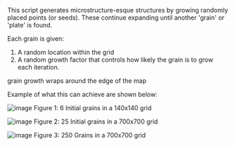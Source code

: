This script generates microstructure-esque structures by growing randomly placed points (or seeds). These continue expanding until another 'grain' or 'plate' is found.

Each grain is given:
1. A random location within the grid 
2. A random growth factor that controls how likely the grain is to grow each iteration.

grain growth wraps around the edge of the map

Example of what this can achieve are shown below:

![image](https://github.com/user-attachments/assets/ead15901-cb41-40e3-8c03-4f263def7bc0)
Figure 1: 6 Initial grains in a 140x140 grid

![image](https://github.com/user-attachments/assets/16c5fee9-8822-4673-ade6-76aa253e9f35)
Figure 2: 25 Initial grains in a 700x700 grid

![image](https://github.com/user-attachments/assets/223d8686-000a-43eb-abf1-ff22403412be)
Figure 3: 250 Grains in a 700x700 grid
